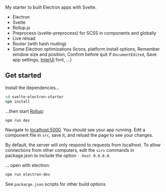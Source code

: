 My starter to built Electron apps with Svelte.

* Electron  
* Svelte  
* Rollup.js  
* Preprocess (svelte-preprocess) for SCSS in components and globally  
* Live reload  
* Router (with hash routing)  
* Some Electron optimizations (Icons, platform install options, Remember window size and position, Confirm before quit if `DocumentEdited`, Save app settings, [InterUI](https://rsms.me/inter/) font, ...)  


## Get started

Install the dependencies...

```bash
cd svelte-electron-starter
npm install
```

...then start [Rollup](https://rollupjs.org):

```bash
npm run dev
```

Navigate to [localhost:5000](http://localhost:5000). You should see your app running. Edit a component file in `src`, save it, and reload the page to see your changes.

By default, the server will only respond to requests from localhost. To allow connections from other computers, edit the `sirv` commands in package.json to include the option `--host 0.0.0.0`.


... open with electron:

```bash
npm run electron-dev
```

See `packacge.json` scripts for other build options
